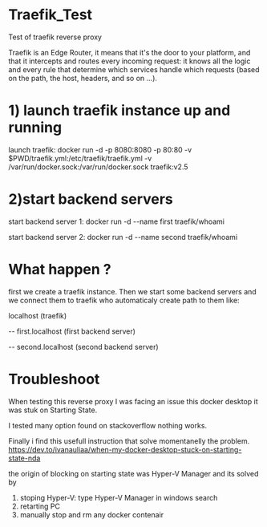 # Traefik_Test
Test of traefik reverse proxy

Traefik is an Edge Router, it means that it's the door to your platform, and that it intercepts and routes every incoming request: it knows all the logic and every rule that determine which services handle which requests (based on the path, the host, headers, and so on ...).

# 1) launch traefik instance up and running
launch traefik: docker run -d -p 8080:8080 -p 80:80 -v $PWD/traefik.yml:/etc/traefik/traefik.yml -v /var/run/docker.sock:/var/run/docker.sock traefik:v2.5 

# 2)start backend servers
start backend server 1: docker run -d --name first traefik/whoami

start backend server 2: docker run -d --name second traefik/whoami

# What happen ?

first we create a traefik instance.
Then we start some backend servers and we connect them to traefik who automaticaly create path to them like:

localhost (traefik)
 
 -- first.localhost (first backend server)
 
 -- second.localhost (second backend server)
 
 
 # Troubleshoot
 
 When testing this reverse proxy
 I was facing an issue this docker desktop it was stuk on Starting State.
 
 I tested many option found on stackoverflow nothing works. 
 
 Finally i find this usefull instruction that solve momentanelly the problem.
 https://dev.to/ivanauliaa/when-my-docker-desktop-stuck-on-starting-state-nda
 
 the origin of blocking on starting state was Hyper-V Manager and its solved by
 
 1) stoping Hyper-V: type Hyper-V Manager in windows search
 2) retarting PC
 3) manually stop and rm any docker contenair
 
